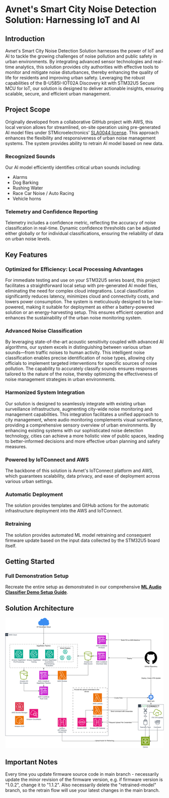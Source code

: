 # Avnet's Smart City Noise Detection Solution: Harnessing IoT and AI

## Introduction

Avnet's Smart City Noise Detection Solution harnesses the power of IoT and AI to tackle the growing challenges of noise pollution and public safety in urban environments. By integrating advanced sensor technologies and real-time analytics, this solution provides city authorities with effective tools to monitor and mitigate noise disturbances, thereby enhancing the quality of life for residents and improving urban safety. Leveraging the robust capabilities of the B-U585I-IOT02A Discovery kit with STM32U5 Secure MCU for IoT, our solution is designed to deliver actionable insights, ensuring scalable, secure, and efficient urban management.

## Project Scope

Originally developed from a collaborative GitHub project with AWS, this local version allows for streamlined, on-site operation using pre-generated AI model files under STMicroelectronics' [SLA0044 license](https://www.st.com/resource/en/license/SLA0044_SE-MW.pdf). This approach enhances the flexibility and responsiveness of urban noise management systems. The system provides ability to retrain AI model based on new data.

### Recognized Sounds

Our AI model efficiently identifies critical urban sounds including:

- Alarms
- Dog Barking
- Rushing Water
- Race Car Noise / Auto Racing
- Vehicle horns

### Telemetry and Confidence Reporting

Telemetry includes a confidence metric, reflecting the accuracy of noise classification in real-time. Dynamic confidence thresholds can be adjusted either globally or for individual classifications, ensuring the reliability of data on urban noise levels.

## Key Features

### Optimized for Efficiency: Local Processing Advantages

For immediate testing and use on your STM32U5 series board, this project facilitates a straightforward local setup with pre-generated AI model files, eliminating the need for complex cloud integrations. Local classification significantly reduces latency, minimizes cloud and connectivity costs, and lowers power consumption. The system is meticulously designed to be low-powered, making it suitable for deployment as either a battery-powered solution or an energy-harvesting setup. This ensures efficient operation and enhances the sustainability of the urban noise monitoring system.

### Advanced Noise Classification

By leveraging state-of-the-art acoustic sensitivity coupled with advanced AI algorithms, our system excels in distinguishing between various urban sounds—from traffic noises to human activity. This intelligent noise classification enables precise identification of noise types, allowing city officials to implement targeted interventions for specific sources of noise pollution. The capability to accurately classify sounds ensures responses tailored to the nature of the noise, thereby optimizing the effectiveness of noise management strategies in urban environments.

### Harmonized System Integration

Our solution is designed to seamlessly integrate with existing urban surveillance infrastructure, augmenting city-wide noise monitoring and management capabilities. This integration facilitates a unified approach to city management, where audio monitoring complements visual surveillance, providing a comprehensive sensory overview of urban environments. By enhancing existing systems with our sophisticated noise detection technology, cities can achieve a more holistic view of public spaces, leading to better-informed decisions and more effective urban planning and safety measures.

### Powered by IoTConnect and AWS

The backbone of this solution is Avnet's IoTConnect platform and AWS, which guarantees scalability, data privacy, and ease of deployment across various urban settings.

### Automatic Deployment

The solution provides templates and GitHub actions for the automatic infrastructure deployment into the AWS and IoTConnect.

### Retraining

The solution provides automated ML model retraining and consequent firmware update based on the input data collected by the STM32U5 board itself.

## Getting Started

### Full Demonstration Setup

Recreate the entire setup as demonstrated in our comprehensive **[ML Audio Classifier Demo Setup Guide](DEMO.md)**.

## Solution Architecture

<img src="media/architecture.png" alt="drawing"/>

## Important Notes

Every time you update firmware source code in main branch - necessarily update the minor revision of the firmware version, e.g. if firmware version is "1.0.2", change it to "1.1.2". Also necessarily delete the "retrained-model" branch, so the retrain flow will use your latest changes in the main branch.